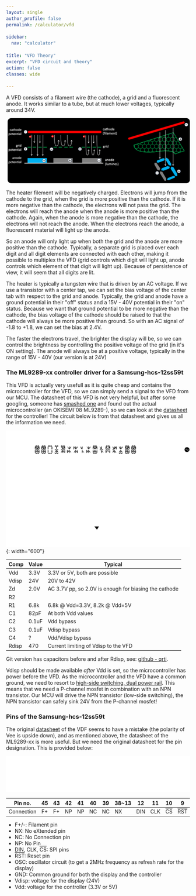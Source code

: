 ```yaml
---
layout: single
author_profile: false
permalink: /calculator/vfd

sidebar:
  nav: "calculator"

title: "VFD Theory"
excerpt: "VFD circuit and theory"
action: false
classes: wide

---
```

A VFD consists of a filament wire (the cathode), a grid and a fluorescent anode. It works similar to a tube, but at much lower voltages, typically around 34V.

![](/assets/images/calculator/vfd-operation.svg)

The heater filement will be negatively charged. Electrons will jump from the cathode to the grid, when the grid is more positive than the cathode. If it is more negative than the cathode, the electrons will not pass the grid. The electrons will reach the anode when the anode is more positive than the cathode. Again, when the anode is more negative than the cathode, the electrons will not reach the anode. When the electrons reach the anode, a fluorescent material will light up the anode.

So an anode will only light up when both the grid and the anode are more positive than the cathode. Typically, a separate grid is placed over each digit and all digit elements are connected with each other, making it possible to multiplex the VFD (grid controls which digit will light up, anode controls which element of that digit will light up). Because of persistence of view, it will seem that all digits are lit.

The heater is typically a tungsten wire that is driven by an AC voltage. If we use a transistor with a center tap, we can set the bias voltage of the center tab with respect to the grid and anode. Typically, the grid and anode have a ground potential in their "off" status and a 15V - 40V potential in their "on" status. Because we want that ground potential to be more negative than the cathode, the bias voltage of the cathode should be raised to that the cathode will always be more positive than ground. So with an AC signal of -1.8 to +1.8, we can set the bias at 2.4V.

The faster the electrons travel, the brighter the display will be, so we can control the brightness by controlling the positive voltage of the grid (in it's ON setting). The anode will always be at a positive voltage, typically in the range of 15V - 40V (our version is at 24V)

### The ML9289-xx controller driver for a Samsung-hcs-12ss59t

This VFD is actually very usefull as it is quite cheap and contains the microcontroller for the VFD, so we can simply send a signal to the VFD from our MCU. The datasheet of this VFD is not very helpful, but after some googling, someone has [smashed one](https://www.eevblog.com/forum/projects/serial-controlled-vfd-samsung-hcs-12ss59t-am-i-missing-something/) and found out the actual microcontroller (an OKISEMI'08 ML9289-), so we can look at the [datasheet](https://www.lapis-tech.com/en/data/datasheet-file_db/display/FEDL9289-01.pdf) for the controller! The circuit below is from that datasheet and gives us all the information we need.

![](/assets/images/calculator/vfd-circuit.svg){: width="600"}

|Comp|Value|Typical|
|----|-----|-------|
|Vdd |3.3V |3.3V or 5V, both are possible|
|Vdisp| 24V | 20V to 42V|
|Zd | 2.0V | AC 3.7V pp, so 2.0V is enough for biasing the cathode|
|R2 | | |
|R1 | 6.8k | 6.8k @ Vdd=3.3V, 8.2k @ Vdd=5V|
|C1 | 82pF | At both Vdd values |
|C2 | 0.1uF | Vdd bypass |
|C3 | 0.1uF | Vdisp bypass |
|C4 | ? | Vdd/Vdisp bypass |
|Rdisp | 470 | Current limiting of Vdisp to the VFD |

Git version has capacitors before and after Rdisp, see: [github - qrti](https://github.com/qrti/VFD-HCS-12SS59T).

Vdisp should be made available *after* Vdd is set, so the microcontroller has power before the VFD. As the microcontroller and the VFD have a common ground, we need to resort to [high-side switching, dual power rail](/the-internet/switching). This means that we need a P-channel mosfet in combination with an NPN transistor. Our MCU will drive the NPN transistor (low-side switching), the NPN transistor can safely sink 24V from the P-channel mosfet!

### Pins of the Samsung-hcs-12ss59t

The original [datasheet](https://www.budgetronics.eu/data/mediablocks/D121466D%20vfd%20display.PDF) of the VDF seems to have a mistake (the polarity of Vee is upside down), and as mentioned above, the datasheet of the ML9289-xx is more useful. But we need the original datasheet for the pin designation. This is provided below:

![](/assets/images/calculator/vfd-pins.svg)

|Pin no.   |45|43|42|41|40|39|38~13| 12| 11|10|  9|  8|  7|    6|  5| 4| 3| 2| 1|
|----------|--|--|--|--|--|--|-----|---|---|--|---|---|---|-----|---|--|--|--|--|
|Connection|F+|F+|NP|NP|NC|NC|  NX |DIN|CLK|<span style="text-decoration:overline">CS</span>|<span style="text-decoration:overline">RST</span>|OSC|GND|VDISP|VDD|NP|NP|F-|F-|

- F+/-: Filament pin
- NX: No eXtended pin
- NC: No Connection pin
- NP: No Pin
- DIN, CLK, <span style="text-decoration:overline">CS</span>: SPI pins
- <span style="text-decoration:overline">RST</span>: Reset pin
- OSC: oscillator circuit (to get a 2MHz frequency as refresh rate for the display)
- GND: Common ground for both the display and the controller
- Vdisp: voltage for the display (24V)
- Vdd: voltage for the controller (3.3V or 5V)

